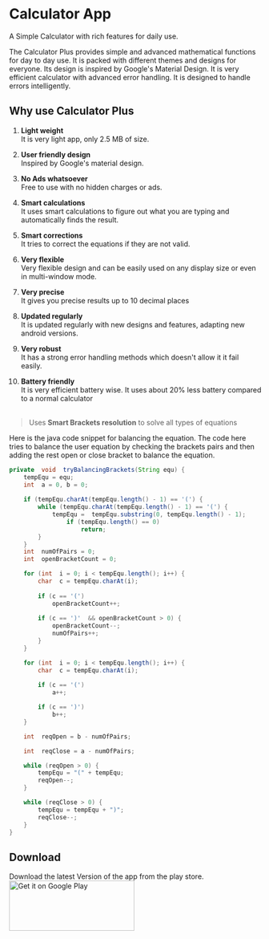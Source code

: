 # Calculator App
A Simple Calculator with rich features for daily use.

The Calculator Plus provides simple and advanced mathematical functions for day to day use. It is packed with different themes and designs for everyone. Its design is inspired by Google's Material Design. It is very efficient calculator with advanced error handling. It is designed to handle errors intelligently.

## Why use Calculator Plus
1. **Light weight**  
It is very light app, only 2.5 MB of size.

2. **User friendly design**  
Inspired by Google's material design.

3. **No Ads whatsoever**  
Free to use with no hidden charges or ads.

4. **Smart calculations**  
It uses smart calculations to figure out what you are typing and automatically finds the result.

5. **Smart corrections**  
It tries to correct the equations if they are not valid.

6. **Very flexible**  
Very flexible design and can be easily used on any display size or even in multi-window mode.

7. **Very precise**  
It gives you precise results up to 10 decimal places

8. **Updated regularly**  
It is updated regularly with new designs and features, adapting new android versions.

9. **Very robust**  
It has a strong error handling methods which doesn't allow it it fail easily.

10. **Battery friendly**  
It is very efficient battery wise. It uses about 20% less battery compared to a normal calculator
<br/><br/>
>Uses **Smart Brackets resolution** to solve all types of equations

Here is the java code snippet for balancing the equation.
The code here tries to balance the user equation by checking the brackets pairs and then adding the rest open or close bracket to balance the equation.
```java
private  void  tryBalancingBrackets(String equ) {
	tempEqu = equ;
	int  a = 0, b = 0;
	
	if (tempEqu.charAt(tempEqu.length() - 1) == '(') {
		while (tempEqu.charAt(tempEqu.length() - 1) == '(') {
			tempEqu =  tempEqu.substring(0, tempEqu.length() - 1);
				if (tempEqu.length() == 0)
					return;
		}
	}
	int  numOfPairs = 0;
	int  openBracketCount = 0;

	for (int  i = 0; i < tempEqu.length(); i++) {
		char  c = tempEqu.charAt(i);
		
		if (c == '(') 
			openBracketCount++;
		
		if (c == ')'  && openBracketCount > 0) {
			openBracketCount--;
			numOfPairs++;
		}
	}

	for (int  i = 0; i < tempEqu.length(); i++) {
		char  c = tempEqu.charAt(i);
		
		if (c == '(')
			a++;

		if (c == ')')
			b++;
	}

	int  reqOpen = b - numOfPairs;

	int  reqClose = a - numOfPairs;

	while (reqOpen > 0) {
		tempEqu = "(" + tempEqu;
		reqOpen--;
	}

	while (reqClose > 0) {
		tempEqu = tempEqu + ")";
		reqClose--;
	}
}
```

## Download
Download the latest Version of the app from the play store.  
<a href='https://play.google.com/store/apps/details?id=com.gigaworks.tech.calculator&pcampaignid=MKT-Other-global-all-co-prtnr-py-PartBadge-Mar2515-1'><img alt='Get it on Google Play' src='https://play.google.com/intl/en_us/badges/images/generic/en_badge_web_generic.png' height="100" width="250"/>
